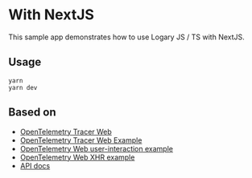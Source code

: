 # With NextJS

This sample app demonstrates how to use Logary JS / TS with NextJS.


## Usage

    yarn
    yarn dev

## Based on

- [OpenTelemetry Tracer Web](https://github.com/open-telemetry/opentelemetry-js/tree/master/packages/opentelemetry-web)
- [OpenTelemetry Tracer Web Example](https://github.com/open-telemetry/opentelemetry-js/tree/master/examples/tracer-web)
- [OpenTelemetry Web user-interaction example](https://github.com/open-telemetry/opentelemetry-js/blob/master/examples/tracer-web/examples/user-interaction/index.js)
- [OpenTelemetry Web XHR example](https://github.com/open-telemetry/opentelemetry-js/blob/master/examples/tracer-web/examples/xml-http-request/index.js)
- [API docs](https://open-telemetry.github.io/opentelemetry-js/)